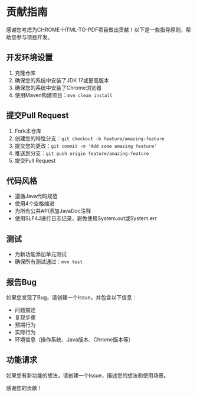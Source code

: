 # 贡献指南

感谢您考虑为CHROME-HTML-TO-PDF项目做出贡献！以下是一些指导原则，帮助您参与项目开发。

## 开发环境设置

1. 克隆仓库
2. 确保您的系统中安装了JDK 17或更高版本
3. 确保您的系统中安装了Chrome浏览器
4. 使用Maven构建项目：`mvn clean install`

## 提交Pull Request

1. Fork本仓库
2. 创建您的特性分支：`git checkout -b feature/amazing-feature`
3. 提交您的更改：`git commit -m 'Add some amazing feature'`
4. 推送到分支：`git push origin feature/amazing-feature`
5. 提交Pull Request

## 代码风格

- 遵循Java代码规范
- 使用4个空格缩进
- 为所有公共API添加JavaDoc注释
- 使用SLF4J进行日志记录，避免使用System.out或System.err

## 测试

- 为新功能添加单元测试
- 确保所有测试通过：`mvn test`

## 报告Bug

如果您发现了Bug，请创建一个Issue，并包含以下信息：

- 问题描述
- 复现步骤
- 预期行为
- 实际行为
- 环境信息（操作系统、Java版本、Chrome版本等）

## 功能请求

如果您有新功能的想法，请创建一个Issue，描述您的想法和使用场景。

感谢您的贡献！ 